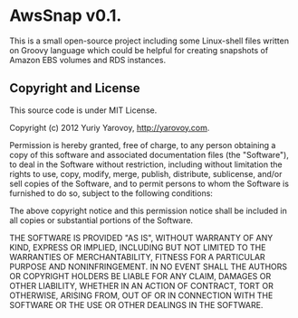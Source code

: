 AwsSnap v0.1.
=============

This is a small open-source project including some Linux-shell files written on Groovy language which could be helpful for creating snapshots of Amazon EBS volumes and RDS instances.


Copyright and License
---------------------

This source code is under MIT License.

Copyright (c) 2012 Yuriy Yarovoy, http://yarovoy.com.

Permission is hereby granted, free of charge, to any person obtaining a copy of this software and associated documentation files (the "Software"), to deal in the Software without restriction, including without limitation the rights to use, copy, modify, merge, publish, distribute, sublicense, and/or sell copies of the Software, and to permit persons to whom the Software is furnished to do so, subject to the following conditions:

The above copyright notice and this permission notice shall be included in all copies or substantial portions of the Software.

THE SOFTWARE IS PROVIDED "AS IS", WITHOUT WARRANTY OF ANY KIND, EXPRESS OR IMPLIED, INCLUDING BUT NOT LIMITED TO THE WARRANTIES OF MERCHANTABILITY, FITNESS FOR A PARTICULAR PURPOSE AND NONINFRINGEMENT. IN NO EVENT SHALL THE AUTHORS OR COPYRIGHT HOLDERS BE LIABLE FOR ANY CLAIM, DAMAGES OR OTHER LIABILITY, WHETHER IN AN ACTION OF CONTRACT, TORT OR OTHERWISE, ARISING FROM, OUT OF OR IN CONNECTION WITH THE SOFTWARE OR THE USE OR OTHER DEALINGS IN THE SOFTWARE.